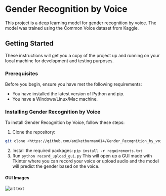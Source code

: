 
# Gender Recognition by Voice

This project is a deep learning model for gender recognition by voice. The model was trained using the Common Voice dataset from Kaggle.

## Getting Started

These instructions will get you a copy of the project up and running on your local machine for development and testing purposes.

### Prerequisites

Before you begin, ensure you have met the following requirements:

* You have installed the latest version of Python and pip.
* You have a Windows/Linux/Mac machine.

### Installing Gender Recognition by Voice

To install Gender Recognition by Voice, follow these steps:

1. Clone the repository:
```bash
git clone <https://github.com/aniketburman014/Gender_Recognition_by_voice>
```
2. Install the required packages:
   ```pip install -r requirements.txt```
3. Run
   ```python record_upload_gui.py```
This will open up a GUI made with Tkinter where you can record your voice or upload audio and the model will predict the gender based on the voice.


#### GUI Images
![alt text](images/front.png)




